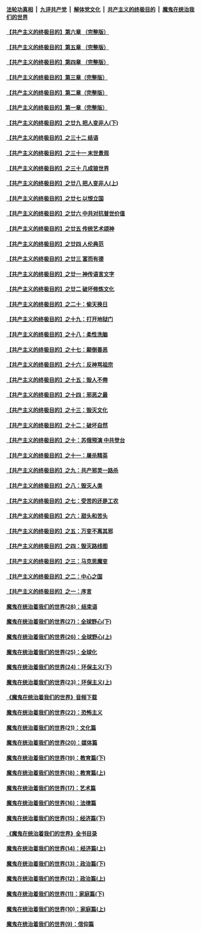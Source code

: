 

####  [法轮功真相](../../../../basic/blob/master/README.md?t=07102031) &nbsp;|&nbsp; [九评共产党](../../../../9ping.md/blob/master/README.md?t=07102031) &nbsp;|&nbsp; [解体党文化](../../../../jtdwh.md/blob/master/README.md?t=07102031)  &nbsp;|&nbsp; [共产主义的终极目的](../../../../gczydzjmd.md/blob/master/README.md?t=07102031) &nbsp;|&nbsp; [魔鬼在统治我们的世界](../../../../mgztzwmdsj.md/blob/master/README.md?t=07102031) 

#### [【共产主义的终极目的】第六章 （完整版）](../pages/nsc422/n11428913.md?t=07102031) 

#### [【共产主义的终极目的】第五章 （完整版）](../pages/nsc422/n11428912.md?t=07102031) 

#### [【共产主义的终极目的】第四章 （完整版）](../pages/nsc422/n11428907.md?t=07102031) 

#### [【共产主义的终极目的】第三章（完整版）](../pages/nsc422/n11428848.md?t=07102031) 

#### [【共产主义的终极目的】第二章（完整版）](../pages/nsc422/n11428831.md?t=07102031) 

#### [【共产主义的终极目的】第一章（完整版）](../pages/nsc422/n11417651.md?t=07102031) 

#### [【共产主义的终极目的】之廿九 把人变非人(下)](../pages/nsc422/n11344140.md?t=07102031) 

#### [【共产主义的终极目的】之三十二 结语](../pages/nsc422/n11360535.md?t=07102031) 

#### [【共产主义的终极目的】之三十一 末世景观](../pages/nsc422/n11351129.md?t=07102031) 

#### [【共产主义的终极目的】之三十 几成狼世界](../pages/nsc422/n11348280.md?t=07102031) 

#### [【共产主义的终极目的】之廿八 把人变非人(上)](../pages/nsc422/n11340492.md?t=07102031) 

#### [【共产主义的终极目的】之廿七 以恨立国](../pages/nsc422/n11336944.md?t=07102031) 

#### [【共产主义的终极目的】之廿六 中共对抗普世价值](../pages/nsc422/n11324785.md?t=07102031) 

#### [【共产主义的终极目的】之廿五 传统艺术颂神](../pages/nsc422/n11296396.md?t=07102031) 

#### [【共产主义的终极目的】之廿四 人伦典范](../pages/nsc422/n11296397.md?t=07102031) 

#### [【共产主义的终极目的】之廿三 富而有德](../pages/nsc422/n11283598.md?t=07102031) 

#### [【共产主义的终极目的】之廿一 神传语言文字](../pages/nsc422/n11263265.md?t=07102031) 

#### [【共产主义的终极目的】之廿二 破坏修炼文化](../pages/nsc422/n11245728.md?t=07102031) 

#### [【共产主义的终极目的】之二十：偷天换日](../pages/nsc422/n11238846.md?t=07102031) 

#### [【共产主义的终极目的】之十九：打开地狱门](../pages/nsc422/n11206376.md?t=07102031) 

#### [【共产主义的终极目的】之十八：柔性洗脑](../pages/nsc422/n11199994.md?t=07102031) 

#### [【共产主义的终极目的】之十七：颠倒善恶](../pages/nsc422/n11179782.md?t=07102031) 

#### [【共产主义的终极目的】之十六：反神骂祖宗](../pages/nsc422/n11166798.md?t=07102031) 

#### [【共产主义的终极目的】之十五：毁人不倦](../pages/nsc422/n11166792.md?t=07102031) 

#### [【共产主义的终极目的】之十四：邪恶之最](../pages/nsc422/n11150249.md?t=07102031) 

#### [【共产主义的终极目的】之十三：毁灭文化](../pages/nsc422/n11135227.md?t=07102031) 

#### [【共产主义的终极目的】之十二：破坏自然](../pages/nsc422/n11135214.md?t=07102031) 

#### [【共产主义的终极目的】之十：苏俄预演 中共登台](../pages/nsc422/n11118424.md?t=07102031) 

#### [【共产主义的终极目的】之十一：屠杀精英](../pages/nsc422/n11118442.md?t=07102031) 

#### [【共产主义的终极目的】之九：共产邪灵一路杀](../pages/nsc422/n11114139.md?t=07102031) 

#### [【共产主义的终极目的】之八：毁灭人类](../pages/nsc422/n11108503.md?t=07102031) 

#### [【共产主义的终极目的】之七：受苦的还是工农](../pages/nsc422/n11101809.md?t=07102031) 

#### [【共产主义的终极目的】之六：甜头和苦头](../pages/nsc422/n11096971.md?t=07102031) 

#### [【共产主义的终极目的】之五：万变不离其邪](../pages/nsc422/n11091285.md?t=07102031) 

#### [【共产主义的终极目的】之四：毁灭路线图](../pages/nsc422/n11086284.md?t=07102031) 

#### [【共产主义的终极目的】之三：马克思魔变](../pages/nsc422/n11061941.md?t=07102031) 

#### [【共产主义的终极目的】之二：中心之国](../pages/nsc422/n11047728.md?t=07102031) 

#### [【共产主义的终极目的】之一：序言](../pages/nsc422/n11086077.md?t=07102031) 

#### [魔鬼在统治着我们的世界(28)：结束语](../pages/nsc422/n10936246.md?t=07102031) 

#### [魔鬼在统治着我们的世界(27)：全球野心(下)](../pages/nsc422/n10928319.md?t=07102031) 

#### [魔鬼在统治着我们的世界(26)：全球野心(上)](../pages/nsc422/n10900318.md?t=07102031) 

#### [魔鬼在统治着我们的世界(25)：全球化](../pages/nsc422/n10788205.md?t=07102031) 

#### [魔鬼在统治着我们的世界(24)：环保主义(下)](../pages/nsc422/n10695307.md?t=07102031) 

#### [魔鬼在统治着我们的世界(23)：环保主义(上)](../pages/nsc422/n10688613.md?t=07102031) 

#### [《魔鬼在统治着我们的世界》音频下载](../pages/nsc422/n10635553.md?t=07102031) 

#### [魔鬼在统治着我们的世界(22)：恐怖主义](../pages/nsc422/n10614727.md?t=07102031) 

#### [魔鬼在统治着我们的世界(21)：文化篇](../pages/nsc422/n10597706.md?t=07102031) 

#### [魔鬼在统治着我们的世界(20)：媒体篇](../pages/nsc422/n10586579.md?t=07102031) 

#### [魔鬼在统治着我们的世界(19)：教育篇(下)](../pages/nsc422/n10564808.md?t=07102031) 

#### [魔鬼在统治着我们的世界(18)：教育篇(上)](../pages/nsc422/n10526970.md?t=07102031) 

#### [魔鬼在统治着我们的世界(17)：艺术篇](../pages/nsc422/n10499093.md?t=07102031) 

#### [魔鬼在统治着我们的世界(16)：法律篇](../pages/nsc422/n10485969.md?t=07102031) 

#### [魔鬼在统治着我们的世界(15)：经济篇(下)](../pages/nsc422/n10469975.md?t=07102031) 

#### [《魔鬼在统治着我们的世界》全书目录](../pages/nsc422/n10464261.md?t=07102031) 

#### [魔鬼在统治着我们的世界(14)：经济篇(上)](../pages/nsc422/n10457370.md?t=07102031) 

#### [魔鬼在统治着我们的世界(13)：政治篇(下)](../pages/nsc422/n10448270.md?t=07102031) 

#### [魔鬼在统治着我们的世界(12)：政治篇(上)](../pages/nsc422/n10444576.md?t=07102031) 

#### [魔鬼在统治着我们的世界(11)：家庭篇(下)](../pages/nsc422/n10440961.md?t=07102031) 

#### [魔鬼在统治着我们的世界(10)：家庭篇(上)](../pages/nsc422/n10435448.md?t=07102031) 

#### [魔鬼在统治着我们的世界(9)：信仰篇](../pages/nsc422/n10432159.md?t=07102031) 

